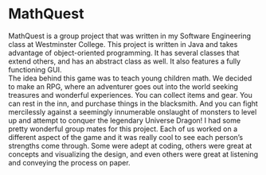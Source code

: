 # MathQuest
MathQuest is a group project that was written in my Software Engineering class at Westminster College.  This project is written in Java and takes advantage of object-oriented programming.  It has several classes that extend others, and has an abstract class as well.  It also features a fully functioning GUI.  
The idea behind this game was to teach young children math.  We decided to make an RPG, where an adventurer goes out into the world seeking treasures and wonderful experiences.  You can collect items and gear.  You can rest in the inn, and purchase things in the blacksmith.  And you can fight mercilessly against a seemingly innumerable onslaught of monsters to level up and attempt to conquer the legendary Universe Dragon!
I had some pretty wonderful group mates for this project.  Each of us worked on a different aspect of the game and it was really cool to see each person’s strengths come through.  Some were adept at coding, others were great at concepts and visualizing the design, and even others were great at listening and conveying the process on paper.  
